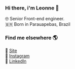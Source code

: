 ### Hi there, i'm Leonne 👋

🤓 Senior Front-end engineer. <br>
🇧🇷 Born in Parauapebas, Brazil <br>

### Find me elsewhere 🌎

🚀 [Site](https://leonnebrito.com.br) <br>
📸 [Instagram](https://instagram.com/leonnebrito) <br>
💼 [LinkedIn](https://www.linkedin.com/in/leonne-sousa-brito/) <br>

